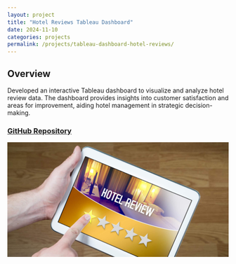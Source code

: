 ```yaml
---
layout: project
title: "Hotel Reviews Tableau Dashboard"
date: 2024-11-10
categories: projects
permalink: /projects/tableau-dashboard-hotel-reviews/
---
```


## Overview

Developed an interactive Tableau dashboard to visualize and analyze hotel review data. The dashboard provides insights into customer satisfaction and areas for improvement, aiding hotel management in strategic decision-making.

### [GitHub Repository](https://github.com/williamjowens/tableau-dashboard-hotel-reviews)

[![Tableau Dashboard](/assets/images/tableau-dashboard-hotel-reviews.png)](https://github.com/williamjowens/tableau-dashboard-hotel-reviews)